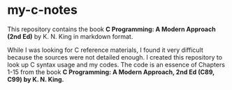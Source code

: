 # my-c-notes

This repository contains the book **C Programming: A Modern Approach (2nd Ed)**
by K. N. King in markdown format.

While I was looking for C reference materials, I found it very difficult because
the sources were not detailed enough. I created this repository to look up C
syntax usage and my codes. The code is an essence of Chapters 1-15 from the book
**C Programming: A Modern Approach, 2nd Ed (C89, C99) by K. N. King.**
